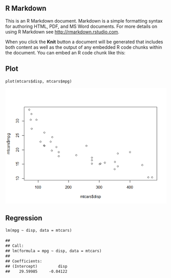 R Markdown
----------

This is an R Markdown document. Markdown is a simple formatting syntax
for authoring HTML, PDF, and MS Word documents. For more details on
using R Markdown see <http://rmarkdown.rstudio.com>.

When you click the **Knit** button a document will be generated that
includes both content as well as the output of any embedded R code
chunks within the document. You can embed an R code chunk like this:

Plot
----

    plot(mtcars$disp, mtcars$mpg)

![](welcome_files/figure-markdown_strict/plot-1.png)

Regression
----------

    lm(mpg ~ disp, data = mtcars)

    ## 
    ## Call:
    ## lm(formula = mpg ~ disp, data = mtcars)
    ## 
    ## Coefficients:
    ## (Intercept)         disp  
    ##    29.59985     -0.04122
